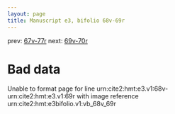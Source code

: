 ```yaml
---
layout: page
title: Manuscript e3, bifolio 68v-69r
---
```


prev: [67v-77r](../67v-77r/) next: [69v-70r](../69v-70r/)

# Bad data

Unable to format page for line urn:cite2:hmt:e3.v1:68v-urn:cite2:hmt:e3.v1:69r with image reference urn:cite2:hmt:e3bifolio.v1:vb_68v_69r
